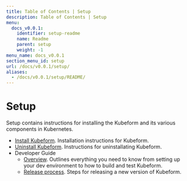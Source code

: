 ```yaml
---
title: Table of Contents | Setup
description: Table of Contents | Setup
menu:
  docs_v0.0.1:
    identifier: setup-readme
    name: Readme
    parent: setup
    weight: -1
menu_name: docs_v0.0.1
section_menu_id: setup
url: /docs/v0.0.1/setup/
aliases:
  - /docs/v0.0.1/setup/README/
---
```


# Setup

Setup contains instructions for installing the Kubeform and its various components in Kubernetes.

- [Install Kubeform](/docs/setup/install.md). Installation instructions for Kubeform.
- [Uninstall Kubeform](/docs/setup/uninstall.md). Instructions for uninstallating Kubeform.
- Developer Guide
  - [Overview](/docs/setup/developer-guide/overview.md). Outlines everything you need to know from setting up your dev environment to how to build and test Kubeform.
  - [Release process](/docs/setup/developer-guide/release.md). Steps for releasing a new version of Kubeform.
